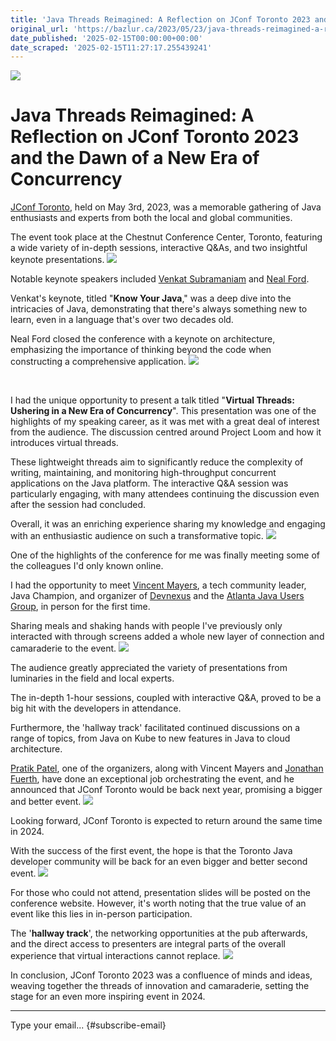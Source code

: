 ```yaml
---
title: 'Java Threads Reimagined: A Reflection on JConf Toronto 2023 and the Dawn of a New Era of Concurrency'
original_url: 'https://bazlur.ca/2023/05/23/java-threads-reimagined-a-reflection-on-jconf-toronto-2023-and-the-dawn-of-a-new-era-of-concurrency/'
date_published: '2025-02-15T00:00:00+00:00'
date_scraped: '2025-02-15T11:27:17.255439241'
---
```


![](images/pxl-20230503-140737421-scaled.jpg)

Java Threads Reimagined: A Reflection on JConf Toronto 2023 and the Dawn of a New Era of Concurrency
====================================================================================================

[JConf Toronto](https://2023.jconftoronto.dev/), held on May 3rd, 2023, was a memorable gathering of Java enthusiasts and experts from both the local and global communities.

The event took place at the Chestnut Conference Center, Toronto, featuring a wide variety of in-depth sessions, interactive Q\&As, and two insightful keynote presentations.
![](images/pxl-20230503-203934815-1024x771.jpg)

Notable keynote speakers included [Venkat Subramaniam](https://twitter.com/venkat_s) and [Neal Ford](https://nealford.com/).

Venkat's keynote, titled "**Know Your Java**," was a deep dive into the intricacies of Java, demonstrating that there's always something new to learn, even in a language that's over two decades old.

Neal Ford closed the conference with a keynote on architecture, emphasizing the importance of thinking beyond the code when constructing a comprehensive application.
![](images/pxl-20230503-132727732-1024x771.jpg)

<br />


I had the unique opportunity to present a talk titled "**Virtual Threads: Ushering in a New Era of Concurrency**". This presentation was one of the highlights of my speaking career, as it was met with a great deal of interest from the audience. The discussion centred around Project Loom and how it introduces virtual threads.

These lightweight threads aim to significantly reduce the complexity of writing, maintaining, and monitoring high-throughput concurrent applications on the Java platform. The interactive Q\&A session was particularly engaging, with many attendees continuing the discussion even after the session had concluded.

Overall, it was an enriching experience sharing my knowledge and engaging with an enthusiastic audience on such a transformative topic.
![](images/pxl-20230503-140737421-771x1024.jpg)

One of the highlights of the conference for me was finally meeting some of the colleagues I'd only known online.

I had the opportunity to meet [Vincent Mayers](https://www.linkedin.com/in/vincentmayers/), a tech community leader, Java Champion, and organizer of [Devnexus](https://devnexus.com/) and the [Atlanta Java Users Group](https://ajug.org/), in person for the first time.

Sharing meals and shaking hands with people I've previously only interacted with through screens added a whole new layer of connection and camaraderie to the event​​.
![](images/pxl-20230503-014535441-1024x771.jpg)

The audience greatly appreciated the variety of presentations from luminaries in the field and local experts.

The in-depth 1-hour sessions, coupled with interactive Q\&A, proved to be a big hit with the developers in attendance.

Furthermore, the 'hallway track' facilitated continued discussions on a range of topics, from Java on Kube to new features in Java to cloud architecture.

[Pratik Patel](https://www.linkedin.com/in/prpatel/), one of the organizers, along with Vincent Mayers and [Jonathan Fuerth](https://www.linkedin.com/in/jonathan-fuerth-1b751a123/), have done an exceptional job orchestrating the event, and he announced that JConf Toronto would be back next year, promising a bigger and better event​.
![](images/pxl-20230503-150919940-771x1024.jpg)

Looking forward, JConf Toronto is expected to return around the same time in 2024.

With the success of the first event, the hope is that the Toronto Java developer community will be back for an even bigger and better second event.
![](images/pxl-20230503-174843163-771x1024.jpg)

For those who could not attend, presentation slides will be posted on the conference website. However, it's worth noting that the true value of an event like this lies in in-person participation.

The '**hallway track**', the networking opportunities at the pub afterwards, and the direct access to presenters are integral parts of the overall experience that virtual interactions cannot replace.
![](images/pxl-20230503-204004325-edited.jpg)

In conclusion, JConf Toronto 2023 was a confluence of minds and ideas, weaving together the threads of innovation and camaraderie, setting the stage for an even more inspiring event in 2024.  

*** ** * ** ***

Type your email... {#subscribe-email}
